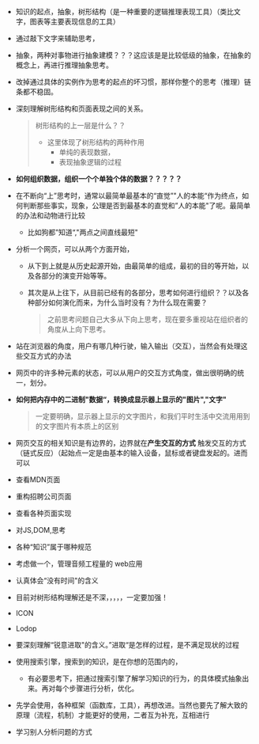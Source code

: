 * 知识的起点，抽象，树形结构（是一种重要的逻辑推理表现工具）（类比文字，图表等主要表现信息的工具）

* 通过敲下文字来辅助思考，

* 抽象，两种对事物进行抽象建模？？？这应该是是比较低级的抽象，在抽象的概念上，再进行推理抽象思考。

* 改掉通过具体的实例作为思考的起点的坏习惯，那样你整个的思考（推理）链条都不稳固。

* 深刻理解树形结构和页面表现之间的关系。

  > 树形结构的上一层是什么？？
  >
  > * 这里体现了树形结构的两种作用
  >   * 单纯的表现数据，
  >   * 表现抽象逻辑的过程

* **如何组织数据，组织一个个单独个体的数据？？？？？** 

* 在不断向“上”思考时，通常以最简单最基本的“直觉”"人的本能“作为终点，如何判断那些事实，现象，公理是否到最基本的直觉和”人的本能"了呢。最简单的办法和动物进行比较

  * 比如狗都”知道“,"两点之间直线最短"

* 分析一个网页，可以从两个方面开始，

  * 从下到上就是从历史起源开始，由最简单的组成，最初的目的等开始，以及各部分的演变开始等等。

  * 其次是从上往下，从目前已经有的各部分，思考如何进行组织？？以及各种部分如何演化而来，为什么当时没有？为什么现在需要？

    > 之前思考问题自己大多从下向上思考，现在要多重视站在组织者的角度从上向下思考。

* 站在浏览器的角度，用户有哪几种行驶，输入输出（交互），当然会有处理这些交互方式的办法

* 网页中的许多种元素的状态，可以从用户的交互方式角度，做出很明确的统一，划分。

* **如何把内存中的二进制"数据“，转换成显示器上显示的"图片","文字"** 

  > 一定要明确，显示器上显示的文字图片，和我们平时生活中交流用用到的文字图片有本质上的区别

* 网页交互的相关知识是有边界的，边界就在**产生交互的方式** 触发交互的方式（链式反应）（起始点一定是由基本的输入设备，鼠标或者键盘发起的。进而可以

* 查看MDN页面

* 重构招聘公司页面

* 查看各种页面实现

* 对JS,DOM,思考

* 各种“知识”属于哪种规范

* 考虑做一个，管理音频工程量的 web应用

* 认真体会“没有时间"的含义

* 目前对树形结构理解还是不深，，，，，一定要加强！

* ICON

* Lodop

* 要深刻理解“锐意进取"的含义。”进取“是怎样的过程，是不满足现状的过程

* 使用搜索引擎，搜索到的知识，是在你想的范围内的，

  * 有必要思考下，把通过搜索引擎了解学习知识的行为，的具体模式抽象出来。再对每个步骤进行分析，优化。

* 先学会使用，各种框架（函数库，工具），再想改进。当然也要先了解大致的原理（流程，机制）才能更好的使用，二者互为补充，互相进行

* 学习别人分析问题的方式